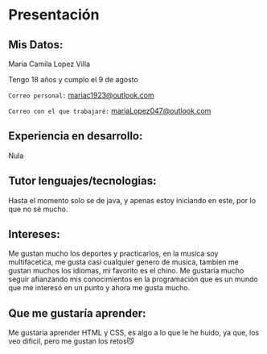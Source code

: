 # Presentación
## Mis Datos:

Maria Camila Lopez Villa

Tengo 18 años y cumplo el 9 de agosto

`Correo personal:` mariac1923@outlook.com

`Correo con el que trabajaré:` mariaLopez047@outlook.com

## Experiencia en desarrollo:
Nula

## Tutor lenguajes/tecnologias:
Hasta el momento solo se de java, y apenas estoy iniciando en este, por lo que no sé mucho.

## Intereses:
Me gustan mucho los deportes y practicarlos, en la musica soy multifacetica, me gusta casi cualquier genero de musica, tambien me gustan muchos los idiomas, mi favorito es el chino.
Me gustaría mucho seguir afianzando mis conocimientos en la programación que es un mundo que me interesó en un punto y ahora me gusta mucho.

## Que me gustaría aprender:
Me gustaría aprender HTML y CSS, es algo a lo que le he huido, ya que, los veo dificil, pero me gustan los retos😼
